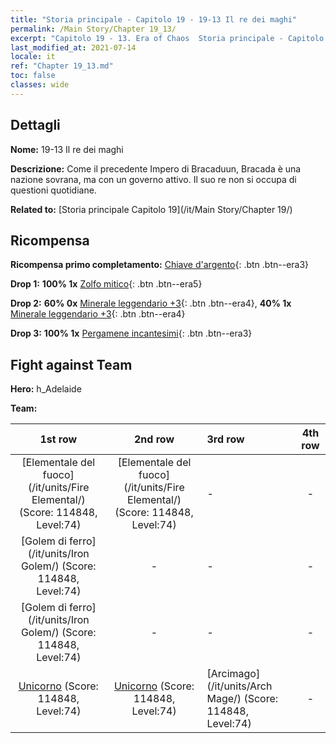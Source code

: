 ```yaml
---
title: "Storia principale - Capitolo 19 - 19-13 Il re dei maghi"
permalink: /Main Story/Chapter 19_13/
excerpt: "Capitolo 19 - 13. Era of Chaos  Storia principale - Capitolo 19_13. 19-13 Il re dei maghi"
last_modified_at: 2021-07-14
locale: it
ref: "Chapter 19_13.md"
toc: false
classes: wide
---
```


## Dettagli

 **Nome:** 19-13 Il re dei maghi

 **Descrizione:** Come il precedente Impero di Bracaduun, Bracada è una nazione sovrana, ma con un governo attivo. Il suo re non si occupa di questioni quotidiane.

 **Related to:** [Storia principale Capitolo 19](/it/Main Story/Chapter 19/)

## Ricompensa

 **Ricompensa primo completamento:** [Chiave d'argento](/ItemsIT/con_693/){: .btn .btn--era3}

 **Drop 1:** **100% 1x** [Zolfo mitico](/ItemsIT/mat_64/){: .btn .btn--era5}

 **Drop 2:** **60% 0x** [Minerale leggendario +3](/ItemsIT/mat_54/){: .btn .btn--era4}, **40% 1x** [Minerale leggendario +3](/ItemsIT/mat_54/){: .btn .btn--era4}

 **Drop 3:** **100% 1x** [Pergamene incantesimi](/ItemsIT/con_694/){: .btn .btn--era3}


## Fight against Team
 **Hero:** h_Adelaide

 **Team:**


  | 1st row | 2nd row | 3rd row | 4th row |
  |:----:|:----:|:----|:----:|
  | [Elementale del fuoco](/it/units/Fire Elemental/) (Score: 114848, Level:74)  | [Elementale del fuoco](/it/units/Fire Elemental/) (Score: 114848, Level:74)  | - | - |
  | [Golem di ferro](/it/units/Iron Golem/) (Score: 114848, Level:74)  | - | - | - |
  | [Golem di ferro](/it/units/Iron Golem/) (Score: 114848, Level:74)  | - | - | - |
  | [Unicorno](/it/units/Unicorn/) (Score: 114848, Level:74)  | [Unicorno](/it/units/Unicorn/) (Score: 114848, Level:74)  | [Arcimago](/it/units/Arch Mage/) (Score: 114848, Level:74)  | - |


